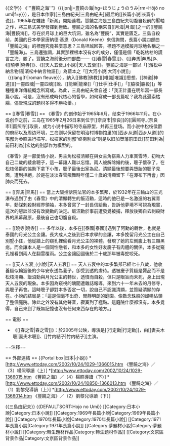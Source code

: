{{文学}}
《'''豐饒之海'''》（{{jpn|j=豊饒の海|hg=ほうじょうのうみ|rm=Hōjō no umi|f=y}}），是日本作家[[三島由紀夫|三島由紀夫]]最后的[[长篇小说|长篇小说]]，1965年在雑誌「新潮」開始連載。豐饒之海是三島由紀夫切腹自殺前的壓軸之作，將三島式美學發揮到極致。豐饒之海的名稱來自[[月海|月海]]之一的[[豐饒海|豐饒海]]，存在於月球上的巨大坑洞，雖名為“豐饒”，其實是匱乏。<ref>三島自殺前，美國的日本學家唐納德·基恩（Donald Keene）來信詢問，長篇小說四部曲「豐饒之海」的標題究竟甚麼意思？三島坦誠回答，標題不過模擬月球地名稱之一「豐饒海」。三島還強調，其實那裡根本沒有水的成分，僅僅是個「乾乾枯枯的謊言之海」罷了。</ref>豐饒之海前後分四部曲——《[[春雪|春雪]]》、《[[奔馬|奔馬]]》、《[[曉寺|曉寺]]》、《[[天人五衰_(小說)|天人五衰]]》。豐饒之海是一部以「[[濱松中納言物語|濱松中納言物語]]」為藍本之「[[大河小說|大河小說]]」（{{lang|fr|roman fleuve}}），納入[[佛教|佛教]][[唯識|唯識]]思想、[[神道|神道]][[一靈四魂|一靈四魂]]說、[[能樂|能樂]]「[[仕手|仕手]]」「[[脇役|脇役]]」等種種東洋傳統概念所寫成。為此，三島由紀夫曾自述：「我正計畫在明年寫一部長篇小說，可是，沒有形成時代核心的哲學，如何寫成一部長篇呢？我為此遍索枯腸，儘管現成的題材多得不勝枚舉。」

== [[春雪|春雪]] ==
《春雪》的创作始于1965年6月，结束于1966年11月。在小说创作之前，三岛在1965年2月26日来到位于[[奈良市|奈良]]的[[圓照寺_(奈良市)|圆照寺]]取景，成为小说中描写的寺庙原型，并再三登场。而小说中松枝侯爵的府邸以及周边环境，三岛则以保留在明治村博物馆里的[[西乡从道|西乡从道]]的宅邸为参照进行描写。松枝家的別邸“终南别业”则是以旧加贺藩前田氏[[前田利為|前田利為]]宏达的別邸作为模型的。

《春雪》是一部愛情小說，男主角松枝清顯在與女主角搭乘人力車賞雪時，初吻大自己二歲的綾倉聰子，這一幕讓人難以忘懷。兩人被解除婚約後，聰子懷孕了，在松枝侯爵的協助下拿下小孩，聰子最後出家為尼。清顯最後想要與墮胎的聰子見面，遭到拒絕，於是在淡淡春雪飛舞時年僅二十歲的清顯留下「在瀑布下再會」因肺炎而死去。

== [[奔馬|奔馬]] ==
當上大阪控訴院法官的本多繁邦，於1932年在三輪山的三光瀑布遇到了由《春雪》中的清顯轉生的飯沼勳，這時的他已是一名激進的右翼青年，勳謀刺殺財經界領袖，本多曾寫了一封長信給勳，告訴他夢境不可視為現實，這次的懇談並沒有改變勳的決定。飯沼勳於事前遭發覺被捕，釋放後獨自去刺殺財界的黑幕藏原，最後自己也切腹自殺。

== [[曉寺|曉寺]] ==
多年以後，本多在[[泰國|泰國]]遇到了阿勳的轉世，也就是泰國的月光公主金讓。長大成人之後到日本求學的金讓，本多挽留月光公主在自己別墅小住，他從牆上的窺孔裡偷看月光公主的裸體，發現了她的左側腹上有三顆黑痣。而金讓本人是一個同性戀者，和本多的女性好友慶子有肉體的關係，本多從窺孔裡看到兩人在翻雲覆雨。公主金讓回國後於二十歲那年被毒蛇咬死。

== [[天人五衰_(小說)|天人五衰]] ==
天人五衰中的本多繁邦已經七十八歲，他收養疑似輪迴後的少年安永透為養子，卻受到透的虐待。透被慶子質疑是贗品而不是松枝清顯、飯沼勳與月光公主的轉世，透憤而自殺，但只是眼盲而未死，身上出現天人五衰的現象。本多因為窺視的醜聞遭雜誌報導，來到六十一年未去的月修寺，與聰子再會。這時聰子卻對本多否定一切，說自己不認識清顯，並質疑清顯的存在。小說的結局是：「這是個毫不出奇、閒靜明朗的庭園。像數念珠般的蟬鳴佔領了整個庭院。除此之外沒有其他聲音，寂寞到了極點。這庭院什麼都沒有。本多覺得，自己來到了既無記憶也沒有任何東西存在的地方。」

== 電影 ==
* 《[[春之雪|春之雪]]》：於2005年公映，導演是[[行定勳|行定勳]]，由[[妻夫木聰|妻夫木聰]]、[[竹内結子|竹内結子]]主演。

==注釋==
<div class="references-small">
<references />
</div>

== 外部連結 ==
{{Portal box|日本|小說}}
*[http://www.ettoday.com/2002/10/24/1029-1366015.htm 《豐饒之海》／（3）楊照導讀（上）]
*[http://www.ettoday.com/2002/10/24/1029-1366015.htm 《豐饒之海》／（4）楊照導讀（下）]
*[http://www.ettoday.com/2002/10/24/10850-1366013.htm 《豐饒之海》／（1）劉黎兒導讀（上）]
*[http://www.ettoday.com/2002/10/24/1029-1366014.htm 《豐饒之海》／（2）劉黎兒導讀（下）]

{{三島由紀夫}}
{{DEFAULTSORT:Hojo no Umi}}
[[Category:日本小說|Category:日本小說]]
[[Category:1969年長篇小說|Category:1969年長篇小說]]
[[Category:1970年長篇小說|Category:1970年長篇小說]]
[[Category:1971年長篇小說|Category:1971年長篇小說]]
[[Category:夢題材小說|Category:夢題材小說]]
[[Category:轉生題材作品|Category:轉生題材作品]]
[[Category:文京區背景作品|Category:文京區背景作品]]